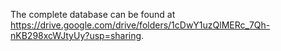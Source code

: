 The complete database can be found at https://drive.google.com/drive/folders/1cDwY1uzQlMERc_7Qh-nKB298xcWJtyUy?usp=sharing.
